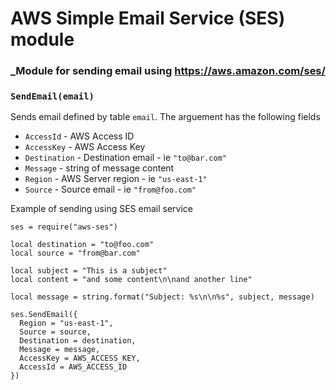# AWS Simple Email Service (SES) module

### _Module for sending email using https://aws.amazon.com/ses/
 
### `SendEmail(email)`
Sends email defined by table `email`. The  arguement has the following fields

* `AccessId` - AWS Access ID
* `AccessKey` - AWS Access Key
* `Destination` - Destination email - ie `"to@bar.com"`
* `Message` - string of message content
* `Region` - AWS Server region - ie `"us-east-1"`
* `Source` - Source email - ie `"from@foo.com"`

Example of sending using SES email service

```
ses = require("aws-ses")

local destination = "to@foo.com"
local source = "from@bar.com"

local subject = "This is a subject"
local content = "and some content\n\nand another line"

local message = string.format("Subject: %s\n\n%s", subject, message)

ses.SendEmail({
  Region = "us-east-1",
  Source = source,
  Destination = destination,
  Message = message,
  AccessKey = AWS_ACCESS_KEY,
  AccessId = AWS_ACCESS_ID
})
```



 